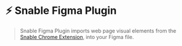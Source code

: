 # ⚡️ Snable Figma Plugin

> Snable Figma Plugin imports web page visual elements from the [Snable Chrome Extension](https://github.com/bozzhik/snable), into your Figma file.
